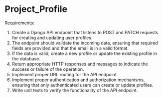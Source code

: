 # Project_Profile
Requirements:
1. Create a Django API endpoint that listens to POST and PATCH requests for creating and updating user profiles.
2. The endpoint should validate the incoming data, ensuring that required fields are provided and that the email is in a valid format.
3. If the data is valid, create a new profile or update the existing profile in the database.
4. Return appropriate HTTP responses and messages to indicate the success or failure of the operation.
5. Implement proper URL routing for the API endpoint.
6. Implement proper authentication and authorization mechanisms, ensuring that only authenticated users can create or update profiles.
7. Write unit tests to verify the functionality of the API endpoint.
